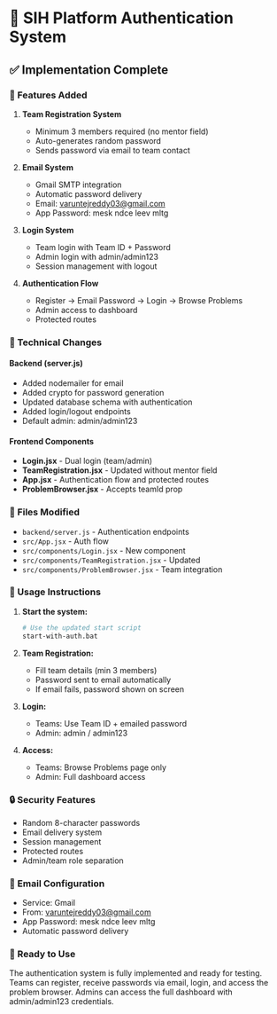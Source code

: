 # 🔐 SIH Platform Authentication System

## ✅ Implementation Complete

### 🚀 Features Added

1. **Team Registration System**
   - Minimum 3 members required (no mentor field)
   - Auto-generates random password
   - Sends password via email to team contact

2. **Email System**
   - Gmail SMTP integration
   - Automatic password delivery
   - Email: varuntejreddy03@gmail.com
   - App Password: mesk ndce leev mltg

3. **Login System**
   - Team login with Team ID + Password
   - Admin login with admin/admin123
   - Session management with logout

4. **Authentication Flow**
   - Register → Email Password → Login → Browse Problems
   - Admin access to dashboard
   - Protected routes

### 🔧 Technical Changes

#### Backend (server.js)
- Added nodemailer for email
- Added crypto for password generation
- Updated database schema with authentication
- Added login/logout endpoints
- Default admin: admin/admin123

#### Frontend Components
- **Login.jsx** - Dual login (team/admin)
- **TeamRegistration.jsx** - Updated without mentor field
- **App.jsx** - Authentication flow and protected routes
- **ProblemBrowser.jsx** - Accepts teamId prop

### 📁 Files Modified
- `backend/server.js` - Authentication endpoints
- `src/App.jsx` - Auth flow
- `src/components/Login.jsx` - New component
- `src/components/TeamRegistration.jsx` - Updated
- `src/components/ProblemBrowser.jsx` - Team integration

### 🎯 Usage Instructions

1. **Start the system:**
   ```bash
   # Use the updated start script
   start-with-auth.bat
   ```

2. **Team Registration:**
   - Fill team details (min 3 members)
   - Password sent to email automatically
   - If email fails, password shown on screen

3. **Login:**
   - Teams: Use Team ID + emailed password
   - Admin: admin / admin123

4. **Access:**
   - Teams: Browse Problems page only
   - Admin: Full dashboard access

### 🔒 Security Features
- Random 8-character passwords
- Email delivery system
- Session management
- Protected routes
- Admin/team role separation

### 📧 Email Configuration
- Service: Gmail
- From: varuntejreddy03@gmail.com
- App Password: mesk ndce leev mltg
- Automatic password delivery

### 🎉 Ready to Use
The authentication system is fully implemented and ready for testing. Teams can register, receive passwords via email, login, and access the problem browser. Admins can access the full dashboard with admin/admin123 credentials.